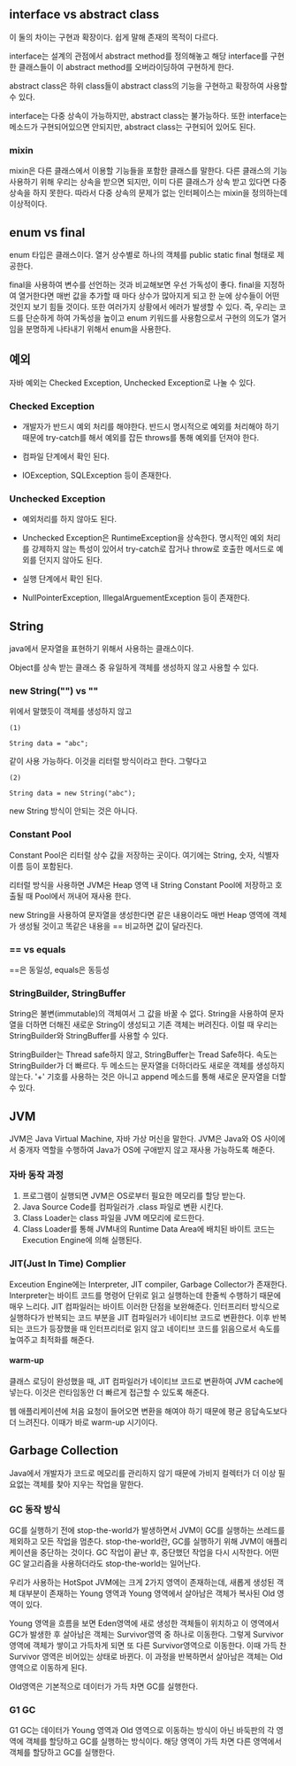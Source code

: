 ## interface vs abstract class

이 둘의 차이는 구현과 확장이다. 쉽게 말해 존재의 목적이 다르다.

interface는 설계의 관점에서 abstract method를 정의해놓고 해당 interface를 구현한 클래스들이 이 abstract method를 오버라이딩하여 구현하게 한다.

abstract class은 하위 class들이 abstract class의 기능을 구현하고 확장하여 사용할 수 있다.

interface는 다중 상속이 가능하지만, abstract class는 불가능하다.
또한 interface는 메소드가 구현되어있으면 안되지만, abstract class는 구현되어 있어도 된다.

### mixin
mixin은 다른 클래스에서 이용할 기능들을 포함한 클래스를 말한다.
다른 클래스의 기능 사용하기 위해 우리는 상속을 받으면 되지만, 이미 다른 클래스가 상속 받고 있다면 다중 상속을 하지 못한다. 
따라서 다중 상속의 문제가 없는 인터페이스는 mixin을 정의하는데 이상적이다.

## enum vs final
enum 타입은 클래스이다. 열거 상수별로 하나의 객체를 public static final 형태로 제공한다.

final을 사용하여 변수를 선언하는 것과 비교해보면 우선 가독성이 좋다. final을 지정하여 열거한다면 매번 값을 추가할 때 마다 상수가 많아지게 되고 한 눈에 상수들이 어떤 것인지 보기 힘들 것이다. 또한 여러가지 상황에서 에러가 발생할 수 있다. 
즉, 우리는 코드를 단순하게 하여 가독성을 높이고 enum 키워드를 사용함으로서 구현의 의도가 열거임을 분명하게 나타내기 위해서 enum을 사용한다.

## 예외
자바 예외는 Checked Exception, Unchecked Exception로 나눌 수 있다.

### Checked Exception

- 개발자가 반드시 예외 처리를 해야한다. 반드시 명시적으로 예외를 처리해야 하기 때문에 try-catch를 해서 예외를 잡든 throws를 통해 예외를 던져야 한다.

- 컴파일 단계에서 확인 된다.

- IOException, SQLException 등이 존재한다.

### Unchecked Exception

- 예외처리를 하지 않아도 된다.

- Unchecked Exception은 RuntimeException을 상속한다. 명시적인 예외 처리를 강제하지 않는 특성이 있어서 try-catch로 잡거나 throw로 호출한 메서드로 예외를 던지지 않아도 된다.

- 실행 단계에서 확인 된다.

- NullPointerException, IllegalArguementException 등이 존재한다.

## String

java에서 문자열을 표현하기 위해서 사용하는 클래스이다.

Object를 상속 받는 클래스 중 유일하게 객체를 생성하지 않고 사용할 수 있다.

### new String("") vs ""
위에서 말했듯이 객체를 생성하지 않고 
```java=
(1) 

String data = "abc";
```
같이 사용 가능하다. 이것을 리터럴 방식이라고 한다. 그렇다고 
```java=
(2)

String data = new String("abc");
```
new String 방식이 안되는 것은 아니다.

### Constant Pool

Constant Pool은 리터럴 상수 값을 저장하는 곳이다. 여기에는 String, 숫자, 식별자 이름 등이 포함된다.

리터럴 방식을 사용하면 JVM은 Heap 영역 내 String Constant Pool에 저장하고 호출될 때 Pool에서 꺼내어 재사용 한다.

new String을 사용하여 문자열을 생성한다면 같은 내용이라도 매번 Heap 영역에 객체가 생성될 것이고 똑같은 내용을 == 비교하면 값이 달라진다.

### == vs equals

==은 동일성, equals은 동등성

### StringBuilder, StringBuffer

String은 불변(immutable)의 객체여서 그 값을 바꿀 수 없다. String을 사용하여 문자열을 더하면 더해진 새로운 String이 생성되고 기존 객체는 버려진다. 이럴 때 우리는 StringBuilder와 StringBuffer를 사용할 수 있다.

StringBuilder는 Thread safe하지 않고, StringBuffer는 Tread Safe하다. 속도는 StringBuilder가 더 빠르다. 두 메소드는 문자열을 더하더라도 새로운 객체를 생성하지 않는다. '+' 기호를 사용하는 것은 아니고 append 메소드를 통해 새로운 문자열을 더할 수 있다.

## JVM
JVM은 Java Virtual Machine, 자바 가상 머신을 말한다.
JVM은 Java와 OS 사이에서 중개자 역할을 수행하여 Java가 OS에 구애받지 않고 재사용 가능하도록 해준다.

### 자바 동작 과정
1. 프로그램이 실행되면 JVM은 OS로부터 필요한 메모리를 할당 받는다.
2. Java Source Code를 컴파일러가 .class 파일로 변환 시킨다.
3. Class Loader는 class 파일을 JVM 메모리에 로드한다.
4. Class Loader를 통해 JVM내의 Runtime Data Area에 배치된 바이트 코드는 Execution Engine에 의해 실행된다.

### JIT(Just In Time) Complier

Exceution Engine에는 Interpreter, JIT compiler, Garbage Collector가 존재한다. Interpreter는 바이트 코드를 명령어 단위로 읽고 실행하는데 한줄씩 수행하기 때문에 매우 느리다. JIT 컴파일러는 바이트 이러한 단점을 보완해준다.
인터프리터 방식으로 실행하다가 반복되는 코드 부분을 JIT 컴파일러가 네이티브 코드로 변환한다. 이후 반복되는 코드가 등장했을 때 인터프리터로 읽지 않고 네이티브 코드를 읽음으로서 속도를 높여주고 최적화를 해준다.

#### warm-up

클래스 로딩이 완성했을 때, JIT 컴파일러가 네이티브 코드로 변환하여 JVM cache에 넣는다. 이것은 런타임동안 더 빠르게 접근할 수 있도록 해준다. 

웹 애플리케이션에 처음 요청이 들어오면 변환을 해여야 하기 때문에 평균 응답속도보다 더 느려진다. 이때가 바로 warm-up 시기이다. 

## Garbage Collection

Java에서 개발자가 코드로 메모리를 관리하지 않기 때문에 가비지 컬렉터가 더 이상 필요없는 객체를 찾아 지우는 작업을 말한다.

### GC 동작 방식

GC를 실행하기 전에 stop-the-world가 발생하면서 JVM이 GC를 실행하는 쓰레드를 제외하고 모든 작업을 멈춘다. stop-the-world란, GC를 실행하기 위해 JVM이 애플리케이션을 중단하는 것이다. GC 작업이 끝난 후, 중단했던 작업을 다시 시작한다. 어떤 GC 알고리즘을 사용하더라도 stop-the-world는 일어난다. 

우리가 사용하는 HotSpot JVM에는 크게 2가지 영역이 존재하는데, 새롭게 생성된 객체 대부분이 존재하는 Young 영역과 Young 영역에서 살아남은 객체가 복사된 Old 영역이 있다.

Young 영역을 흐름을 보면 Eden영역에 새로 생성한 객체들이 위치하고 이 영역에서 GC가 발생한 후 살아남은 객체는 Survivor영역 중 하나로 이동한다. 그렇게 Survivor영역에 객체가 쌓이고 가득차게 되면 또 다른 Survivor영역으로 이동한다. 이때 가득 찬 Survivor 영역은 비어있는 상태로 바뀐다. 이 과정을 반복하면서 살아남은 객체는 Old 영역으로 이동하게 된다.

Old영역은 기본적으로 데이터가 가득 차면 GC를 실행한다.

### G1 GC

G1 GC는 데이터가 Young 영역과 Old 영역으로 이동하는 방식이 아닌 바둑판의 각 영역에 객체를 할당하고 GC를 실행하는 방식이다. 해당 영역이 가득 차면 다른 영역에서 객체를 할당하고 GC를 실행한다.
